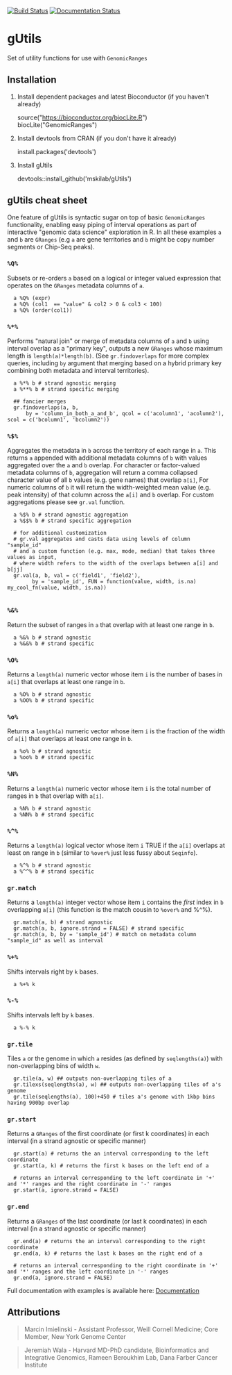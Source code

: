 [![Build Status](https://travis-ci.org/mskilab/gUtils.svg?branch=master)](https://travis-ci.org/mskilab/gUtils)
[![Documentation Status](https://readthedocs.org/projects/gutils/badge/?version=latest)](https://readthedocs.org/projects/gutils/?badge=latest)


gUtils
=======

Set of utility functions for use with `GenomicRanges`



Installation
------------

1. Install dependent packages and latest Bioconductor (if you haven't already)

    source("https://bioconductor.org/biocLite.R")
    biocLite("GenomicRanges")


2. Install devtools from CRAN (if you don't have it already)

    install.packages('devtools')


3. Install gUtils

    devtools::install_github('mskilab/gUtils')


gUtils cheat sheet 
-----

One feature of gUtils is syntactic sugar on top of basic `GenomicRanges` functionality, enabling easy piping of interval operations as part of interactive "genomic data science" exploration in R. In all these examples `a` and `b` are `GRanges` (e.g `a` are gene territories and `b` might be copy number segments or Chip-Seq peaks). 

### `%Q%`

Subsets or re-orders `a` based on a logical or integer valued expression that operates on the `GRanges` metadata columns of `a`.  
```{r}
  a %Q% (expr)
  a %Q% (col1  == "value" & col2 > 0 & col3 < 100)
  a %Q% (order(col1))  
```


### `%*%`

Performs "natural join" or merge of metadata columns of `a` and `b` using interval overlap as a "primary key", outputs a new `GRanges` whose maximum length is `length(a)*length(b)`. (See `gr.findoverlaps` for more complex queries, including `by` argument that merging based on a hybrid primary key combining both metadata and interval territories).
```{r}	 	  
  a %*% b # strand agnostic merging
  a %**% b # strand specific merging

  ## fancier merges
  gr.findoverlaps(a, b, 
      by = 'column_in_both_a_and_b', qcol = c('acolumn1', 'acolumn2'), scol = c('bcolumn1', 'bcolumn2'))	     
```


### `%$%`
Aggregates the metadata in `b` across the territory of each range in `a`.  This returns `a` appended with additional metadata columns of `b` with values aggregated over the `a` and `b` overlap. For character or factor-valued metadata columns of `b`, aggregation will return a comma collapsed character value of all `b` values (e.g. gene names) that overlap `a[i]`, For numeric columns of `b` it will return the width-weighted mean value (e.g. peak intensity) of that column across the  `a[i]` and `b` overlap.  For custom aggregations please see `gr.val` function. 
```{r}	   
  a %$% b # strand agnostic aggregation
  a %$$% b # strand specific aggregation

  # for additional customization
  # gr.val aggregates and casts data using levels of column "sample_id"				   
  # and a custom function (e.g. max, mode, median) that takes three values as input,
  # where width refers to the width of the overlaps between a[i] and b[jj]
  gr.val(a, b, val = c('field1', 'field2'),
        by = 'sample_id', FUN = function(value, width, is.na) my_cool_fn(value, width, is.na))
	

```

### `%&%`
Return the subset of ranges in `a` that overlap with at least one range in `b`.
```{r}
  a %&% b # strand agnostic
  a %&&% b # strand specific
```

### `%O%`
Returns a `length(a)` numeric vector whose item `i` is the number of bases in `a[i]` that overlaps at least one range in `b`.
```{r}
  a %O% b # strand agnostic
  a %OO% b # strand specific
```


### `%o%`
Returns a `length(a)` numeric vector whose item `i` is the fraction of the width of `a[i]` that overlaps at least one range in `b`.
```{r}
  a %o% b # strand agnostic
  a %oo% b # strand specific
```


### `%N%`
Returns a `length(a)` numeric vector whose item `i` is the total number of ranges in `b` that overlap with `a[i]`.
```{r}
  a %N% b # strand agnostic
  a %NN% b # strand specific
```

### `%^%`
Returns a `length(a)` logical vector whose item `i` TRUE if the  `a[i]` overlaps at least on range in `b` (similar to `%over%` just less fussy about `Seqinfo`).
```{r}
  a %^% b # strand agnostic
  a %^^% b # strand specific
```

### `gr.match`
Returns a `length(a)` integer vector whose item `i` contains the *first* index in `b` overlapping `a[i]` (this function is the match cousin to `%over%` and %^%).
```{r}
  gr.match(a, b) # strand agnostic
  gr.match(a, b, ignore.strand = FALSE) # strand specific	
  gr.match(a, b, by = 'sample_id') # match on metadata column "sample_id" as well as interval
```

### `%+%`
Shifts intervals right by `k` bases.
```{r}
  a %+% k
```

### `%-%`
Shifts intervals left by `k` bases.
```{r}
  a %-% k 
```

### `gr.tile`
Tiles `a` or the genome in which `a` resides (as defined by `seqlengths(a)`) with non-overlapping bins of width `w`.
```{r}	  
  gr.tile(a, w) ## outputs non-overlapping tiles of a
  gr.tilexs(seqlengths(a), w) ## outputs non-overlapping tiles of a's genome
  gr.tile(seqlengths(a), 100)+450 # tiles a's genome with 1kbp bins having 900bp overlap
```

### `gr.start`
Returns a `GRanges` of the first coordinate (or first k coordinates) in each interval (in a strand agnostic or specific manner)
```{r}	  
  gr.start(a) # returns the an interval corresponding to the left coordinate
  gr.start(a, k) # returns the first k bases on the left end of a
  
  # returns an interval corresponding to the left coordinate in '+' and '*' ranges and the right coordinate in '-' ranges
  gr.start(a, ignore.strand = FALSE) 
```

### `gr.end`
Returns a `GRanges` of the last coordinate (or last k coordinates) in each interval (in a strand agnostic or specific manner)
```{r}	  
  gr.end(a) # returns the an interval corresponding to the right coordinate
  gr.end(a, k) # returns the last k bases on the right end of a

  # returns an interval corresponding to the right coordinate in '+' and '*' ranges and the left coordinate in '-' ranges
  gr.end(a, ignore.strand = FALSE) 
```


Full documentation with examples is available here: [Documentation][docs]

Attributions
------------
> Marcin Imielinski - Assistant Professor, Weill Cornell Medicine; Core Member, New York Genome Center

> Jeremiah Wala - Harvard MD-PhD candidate, Bioinformatics and Integrative Genomics, Rameen Beroukhim Lab, Dana Farber Cancer Institute

[license]: https://github.com/mskilab/gUtils/blob/master/LICENSE
[docs]: http://gutils.readthedocs.org/en/latest/index.html

